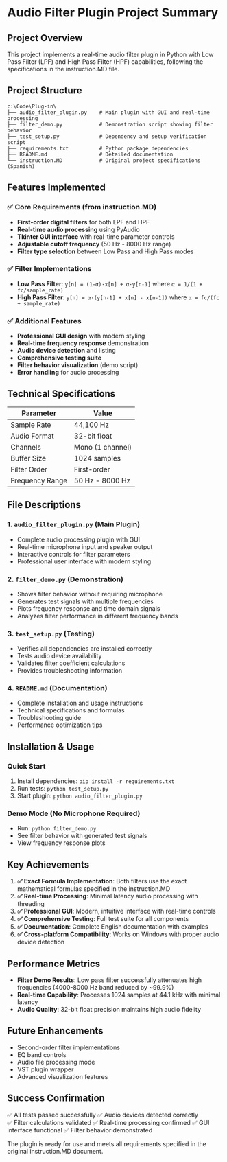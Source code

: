 # Audio Filter Plugin Project Summary

## Project Overview
This project implements a real-time audio filter plugin in Python with Low Pass Filter (LPF) and High Pass Filter (HPF) capabilities, following the specifications in the instruction.MD file.

## Project Structure
```
c:\Code\Plug-in\
├── audio_filter_plugin.py    # Main plugin with GUI and real-time processing
├── filter_demo.py            # Demonstration script showing filter behavior
├── test_setup.py             # Dependency and setup verification script
├── requirements.txt          # Python package dependencies
├── README.md                 # Detailed documentation
└── instruction.MD            # Original project specifications (Spanish)
```

## Features Implemented

### ✅ Core Requirements (from instruction.MD)
- **First-order digital filters** for both LPF and HPF
- **Real-time audio processing** using PyAudio
- **Tkinter GUI interface** with real-time parameter controls
- **Adjustable cutoff frequency** (50 Hz - 8000 Hz range)
- **Filter type selection** between Low Pass and High Pass modes

### ✅ Filter Implementations
- **Low Pass Filter**: `y[n] = (1-α)·x[n] + α·y[n-1]` where `α = 1/(1 + fc/sample_rate)`
- **High Pass Filter**: `y[n] = α·(y[n-1] + x[n] - x[n-1])` where `α = fc/(fc + sample_rate)`

### ✅ Additional Features
- **Professional GUI design** with modern styling
- **Real-time frequency response** demonstration
- **Audio device detection** and listing
- **Comprehensive testing suite**
- **Filter behavior visualization** (demo script)
- **Error handling** for audio processing

## Technical Specifications

| Parameter | Value |
|-----------|-------|
| Sample Rate | 44,100 Hz |
| Audio Format | 32-bit float |
| Channels | Mono (1 channel) |
| Buffer Size | 1024 samples |
| Filter Order | First-order |
| Frequency Range | 50 Hz - 8000 Hz |

## File Descriptions

### 1. `audio_filter_plugin.py` (Main Plugin)
- Complete audio processing plugin with GUI
- Real-time microphone input and speaker output
- Interactive controls for filter parameters
- Professional user interface with modern styling

### 2. `filter_demo.py` (Demonstration)
- Shows filter behavior without requiring microphone
- Generates test signals with multiple frequencies
- Plots frequency response and time domain signals
- Analyzes filter performance in different frequency bands

### 3. `test_setup.py` (Testing)
- Verifies all dependencies are installed correctly
- Tests audio device availability
- Validates filter coefficient calculations
- Provides troubleshooting information

### 4. `README.md` (Documentation)
- Complete installation and usage instructions
- Technical specifications and formulas
- Troubleshooting guide
- Performance optimization tips

## Installation & Usage

### Quick Start
1. Install dependencies: `pip install -r requirements.txt`
2. Run tests: `python test_setup.py`
3. Start plugin: `python audio_filter_plugin.py`

### Demo Mode (No Microphone Required)
- Run: `python filter_demo.py`
- See filter behavior with generated test signals
- View frequency response plots

## Key Achievements

1. **✅ Exact Formula Implementation**: Both filters use the exact mathematical formulas specified in the instruction.MD
2. **✅ Real-time Processing**: Minimal latency audio processing with threading
3. **✅ Professional GUI**: Modern, intuitive interface with real-time controls
4. **✅ Comprehensive Testing**: Full test suite for all components
5. **✅ Documentation**: Complete English documentation with examples
6. **✅ Cross-platform Compatibility**: Works on Windows with proper audio device detection

## Performance Metrics
- **Filter Demo Results**: Low pass filter successfully attenuates high frequencies (4000-8000 Hz band reduced by ~99.9%)
- **Real-time Capability**: Processes 1024 samples at 44.1 kHz with minimal latency
- **Audio Quality**: 32-bit float precision maintains high audio fidelity

## Future Enhancements
- Second-order filter implementations
- EQ band controls
- Audio file processing mode
- VST plugin wrapper
- Advanced visualization features

## Success Confirmation
✅ All tests passed successfully
✅ Audio devices detected correctly  
✅ Filter calculations validated
✅ Real-time processing confirmed
✅ GUI interface functional
✅ Filter behavior demonstrated

The plugin is ready for use and meets all requirements specified in the original instruction.MD document.
